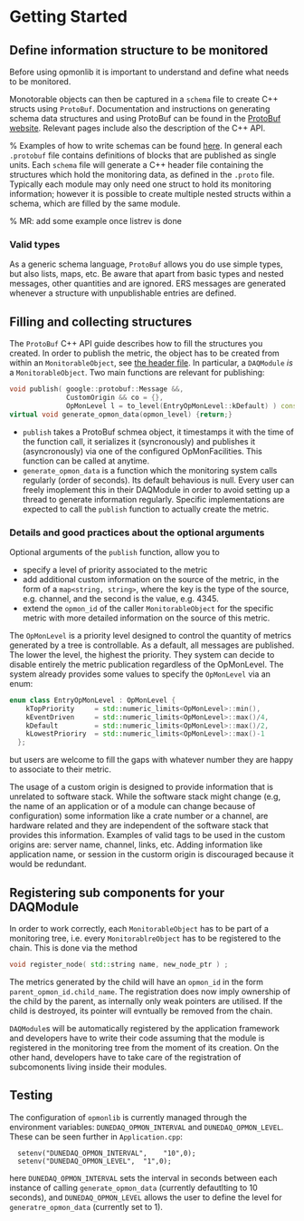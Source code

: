 # Getting Started

## Define information structure to be monitored 

Before using opmonlib it is important to understand and define what needs to be monitored.

Monotorable objects can then be captured in a `schema` file to create C++ structs using `ProtoBuf`. 
Documentation and instructions on generating schema data structures and using ProtoBuf can be found in the [ProtoBuf website](https://protobuf.dev/programming-guides/proto3/). 
Relevant pages include also the description of the C++ API.


% Examples of how to write schemas can be found [here](https://github.com/DUNE-DAQ/timing/tree/feature/op_mon/schema/timing). 
In general each `.protobuf` file contains definitions of blocks that are published as single units.
Each `schema` file will generate a C++ header file containing the structures which hold the monitoring data, as defined in the `.proto` file. 
Typically each module may only need one struct to hold its monitoring information; however it is possible to create multiple nested structs within a schema, which are filled by the same module.

% MR: add some example once listrev is done

### Valid types
As a generic schema language, `ProtoBuf` allows you do use simple types, but also lists, maps, etc.
Be aware that apart from basic types and nested messages, other quantities and are ignored.
ERS messages are generated whenever a structure with unpublishable entries are defined. 

## Filling and collecting structures
The `ProtoBuf` C++ API guide describes how to fill the structures you created. 
In order to publish the metric, the object has to be created from within an `MonitorableObject`, see [the header file](https://github.com/DUNE-DAQ/opmonlib/blob/mroda/protobuf/include/opmonlib/MonitorableObject.hpp).
In particular, a `DAQModule` *is* a `MonitorableObject`. 
Two main functions are relevant for publishing:
```C++
void publish( google::protobuf::Message &&,
     	      CustomOrigin && co = {},
              OpMonLevel l = to_level(EntryOpMonLevel::kDefault) ) const noexcept ;
virtual void generate_opmon_data(opmon_level) {return;}
```

* `publish` takes a ProtoBuf schmea object, it timestamps it with the time of the function call, it serializes it (syncronously) and publishes it (asyncronously) via one of the configured OpMonFacilities. This function can be called at anytime. 
* `generate_opmon_data` is a function which the monitoring system calls regularly (order of seconds). Its default behavious is null. Every user can freely imoplement this in their DAQModule in order to avoid setting up a thread to generate information regularly. Specific implementations are expected to call the `publish` function to actually create the metric.

### Details and good practices about the optional arguments 
Optional arguments of the `publish` function, allow you to

* specify a level of priority associated to the metric
* add additional custom information on the source of the metric, in the form of a `map<string, string>`, where the key is the type of the source, e.g. channel, and the second is the value, e.g. 4345. 
* extend the `opmon_id` of the caller `MonitorableObject` for the specific metric with more detailed information on the source of this metric. 

The `OpMonLevel` is a priority level designed to control the quantity of metrics generated by a tree is controllable. As a default, all messages are published. The lower the level, the highest the priority. 
They system can decide to disable entirely the metric publication regardless of the OpMonLevel. 
The system already provides some values to specify the `OpMonLevel` via an enum:
```C++
enum class EntryOpMonLevel : OpMonLevel {
    kTopPriority     = std::numeric_limits<OpMonLevel>::min(),
    kEventDriven     = std::numeric_limits<OpMonLevel>::max()/4,
    kDefault         = std::numeric_limits<OpMonLevel>::max()/2,
    kLowestPrioriry  = std::numeric_limits<OpMonLevel>::max()-1
  };

```
but users are welcome to fill the gaps with whatever number they are happy to associate to their metric.

The usage of a custom origin is designed to provide information that is unrelated to software stack.
While the software stack might change (e.g, the name of an application or of a module can change because of configuration) some information like a crate number or a channel, are hardware related and they are independent of the software stack that provides this information. 
Examples of valid tags to be used in the custom origins are: server name, channel, links, etc. 
Adding information like application name, or session in the custorm origin is discouraged because it would be redundant. 


## Registering sub components for your DAQModule

In order to work correctly, each `MonitorableObject` has to be part of a monitoring tree, i.e. every `MonitorablreObject` has to be registered to the chain. 
This is done via the method
```C++
void register_node( std::string name, new_node_ptr ) ;
```

The metrics generated by the child will have an `opmon_id` in the form `parent_opmon_id.child_name`. 
The registration does now imply ownership of the child by the parent, as internally only weak pointers are utilised. 
If the child is destroyed, its pointer will evntually be removed from the chain. 

`DAQModule`s will be automatically registered by the application framework and developers have to write their code assuming that the module is registered in the monitoring tree from the moment of its creation. 
On the other hand, developers have to take care of the registration of subcomonents living inside their modules.



## Testing

The configuration of `opmonlib` is currently managed through the environment variables: `DUNEDAQ_OPMON_INTERVAL` and `DUNEDAQ_OPMON_LEVEL`. These can be seen further in `Application.cpp`:
```
  setenv("DUNEDAQ_OPMON_INTERVAL",    "10",0);
  setenv("DUNEDAQ_OPMON_LEVEL",  "1",0);
```
here `DUNEDAQ_OPMON_INTERVAL` sets the interval in seconds between each instance of calling `generate_opmon_data` (currently defautlting to 10 seconds), and `DUNEDAQ_OPMON_LEVEL` allows the user to define the level for `generatre_opmon_data` (currently set to 1). 

